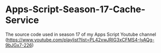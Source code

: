 # Apps-Script-Season-17-Cache-Service
The source code used in season 17 of my Apps Script Youtube channel (https://www.youtube.com/playlist?list=PL42xwJRIG3xCFMS4-IyAQg-9bJGx7-226)
